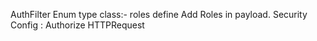 AuthFilter
Enum type class:- roles define
Add Roles in payload.
Security Config : Authorize HTTPRequest
